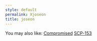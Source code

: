 ```yaml
---
style: default
permalink: Xjoseon
title: joseon
---
```

You may also like:
[Compromised](http://scp-wiki.net/compromised)
[SCP-153](http://scp-wiki.net/scp-153)